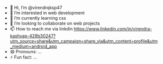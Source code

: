 - 👋 Hi, I’m @virendrqksp47
- 👀 I’m interested in web development
- 🌱 I’m currently learning css
- 💞️ I’m looking to collaborate on web projects
- 📫 How to reach me via linkdin https://www.linkedin.com/in/virendra-kashyap-429b30247?utm_source=share&utm_campaign=share_via&utm_content=profile&utm_medium=android_app
- 😄 Pronouns: ...
- ⚡ Fun fact: ...

<!---
virendrqksp47/virendrqksp47 is a ✨ special ✨ repository because its `README.md` (this file) appears on your GitHub profile.
You can click the Preview link to take a look at your changes.
--->
